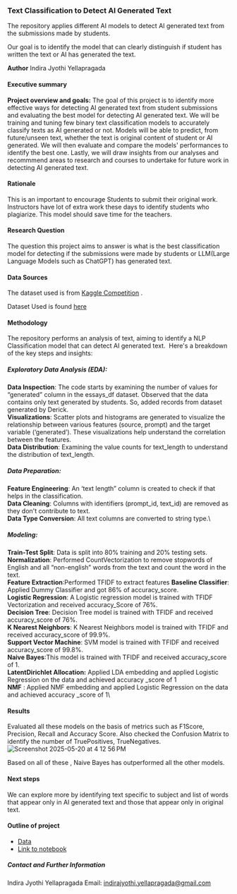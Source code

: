 ###  Text Classification to Detect AI Generated Text

The repository applies different AI models to  detect AI generated text from the submissions made by students.

 Our goal is to identify the model that can clearly distinguish if student has written the text or AI has generated the text. 

**Author** 
Indira Jyothi Yellapragada

#### Executive summary

**Project overview and goals:** The goal of this project is to identify more effective ways for detecting AI generated text from student submissions and evaluating the best model for detecting AI generated text. We will be training and tuning few binary text classification models to accurately classify texts as AI generated or not. Models will be able to predict, from future/unseen text, whether the text is original content of student or AI generated. We will then evaluate and compare the  models' performances to identify the best one. Lastly, we will draw insights from our analyses and recommmend areas to research and courses to undertake for future work in detecting AI generated text.  

#### Rationale
This is an important to encourage Students to submit their original work. Instructors have lot of extra work these days to identify students who plagiarize. This model should save time for the teachers.
#### Research Question

The question this project aims to answer is what is the best classification model for detecting if the submissions were made by students or LLM(Large Language Models such as ChatGPT)  has generated text.

#### Data Sources
The dataset used is from [Kaggle Competition](https://www.kaggle.com/code/alexia/kerasnlp-starter-notebook-llm-detect-ai-generate) .


Dataset Used is found [here](data/) 

#### Methodology

The repository performs an analysis of text, aiming to identify a NLP Classification model that can detect AI generated text. 
Here's a breakdown of the key steps and insights:
##### Exploratory Data Analysis (EDA):
**Data Inspection**: The code starts by examining the number of values for “generated” column in the essays_df dataset. Observed that  the data contains only text generated by students. So, added records from dataset generated by Derick. \
**Visualizations**: Scatter plots and histograms are generated to visualize the relationship between various features (source, prompt) and the target variable (‘generated’). These visualizations help understand the correlation between the features.\
**Data Distribution**: Examining the value counts for text_length to understand the distribution of text_length.
##### Data Preparation: 
**Feature Engineering**: An ‘text length” column is created to check if that helps in the classification.\
**Data Cleaning**: Columns with identifiers (prompt_id, text_id) are removed as they don't contribute to text.\
**Data Type Conversion**: All text columns are converted to string type.\
##### Modeling:
**Train-Test Split**: Data is split into 80% training and 20% testing sets.\
**Normalization**: Performed CountVectorization to remove stopwords of English and all “non-english” words from the text and count the word in the text.\
**Feature Extraction**:Performed TFIDF to extract features
**Baseline Classifier**: Applied Dummy Classifier and got 86% of accuracy_score.\
**Logistic Regression**: A Logistic regression model is trained with TFIDF Vectorization and received accuracy_Score of 76%.\
**Decision Tree**: Decision Tree model is trained with TFIDF and received accuracy_score of 76%.\
**K Nearest Neighbors**: K Nearest Neighbors model is trained with TFIDF and received accuracy_score of 99.9%.\
**Support Vector Machine**: SVM model is trained with TFIDF and received accuracy_score of 99.8%.\
**Naive Bayes**:This model is trained with TFIDF and received accuracy_score of  1.\
**LatentDirichlet Allocation:** Applied LDA embedding and applied Logistic Regression on the data and achieved accuracy _score of 1\
**NMF** : Applied NMF embedding and applied Logistic Regression on the data and achieved accuracy _score of 1\
#### Results
Evaluated all these models on the basis of metrics such as F1Score, Precision, Recall and Accuracy Score. Also checked the Confusion Matrix to identify the number of TruePositives, TrueNegatives. 
![Screenshot 2025-05-20 at 4 12 56 PM](https://github.com/user-attachments/assets/47ad3d49-dbbb-4e7a-978d-37fcc602106e)

Based on all of these , Naive Bayes has outperformed all the other models.

#### Next steps
We can explore more by identifying text specific to subject and list of words that appear only in AI generated text and those that appear only in original text.

#### Outline of project

- [Data](data/)
- [Link to notebook](prompts.ipynb)


##### Contact and Further Information


Indira Jyothi Yellapragada
Email: indirajyothi.yellapragada@gmail.com




